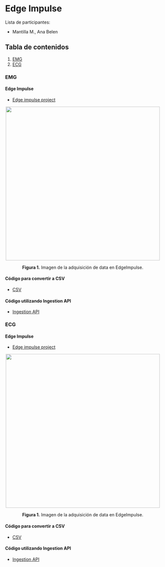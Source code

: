 # Edge Impulse
Lista de participantes:  
- Mantilla M., Ana Belen  

## Tabla de contenidos
1. [EMG](https://github.com/diego-taquiri/ISB-equipo11/blob/main/Documentaci%C3%B3n/Laboratorio%2014/Ana%20Belen%20Mantilla/EdgeImpulse.md#emg)
2. [ECG](https://github.com/diego-taquiri/ISB-equipo11/blob/main/Documentaci%C3%B3n/Laboratorio%2014/Ana%20Belen%20Mantilla/EdgeImpulse.md#ecg)

### EMG
#### Edge Impulse
- [Edge impulse project](https://studio.edgeimpulse.com/public/431171/live)
  
<p align="center">
<img src="https://github.com/diego-taquiri/ISB-equipo11/blob/main/Documentaci%C3%B3n/Laboratorio%2014/Ana%20Belen%20Mantilla/EMG/EdgeImpulse_EMG.png" width="500"><br> 
<p align="center"><b>Figura 1.</b> Imagen de la adquisición de data en EdgeImpulse. <br> 

#### Código para convertir a CSV
- [CSV](https://github.com/diego-taquiri/ISB-equipo11/blob/main/Documentaci%C3%B3n/Laboratorio%2014/Ana%20Belen%20Mantilla/EMG/segmentation_feature_extraction_EMG.ipynb)

#### Código utilizando Ingestion API
- [Ingestion API](https://github.com/diego-taquiri/ISB-equipo11/blob/main/Documentaci%C3%B3n/Laboratorio%2014/Ana%20Belen%20Mantilla/EMG/emg_IngestionAPI.ipynb)

### ECG
#### Edge Impulse
- [Edge impulse project](https://studio.edgeimpulse.com/public/431569/live)
  
<p align="center">
<img src="" width="500"><br> 
<p align="center"><b>Figura 1.</b> Imagen de la adquisición de data en EdgeImpulse. <br> 

#### Código para convertir a CSV
- [CSV]()

#### Código utilizando Ingestion API
- [Ingestion API]()
